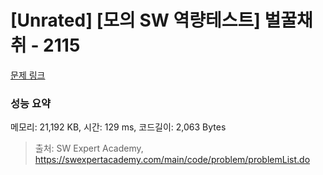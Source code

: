 # [Unrated] [모의 SW 역량테스트] 벌꿀채취 - 2115 

[문제 링크](https://swexpertacademy.com/main/code/problem/problemDetail.do?contestProbId=AV5V4A46AdIDFAWu) 

### 성능 요약

메모리: 21,192 KB, 시간: 129 ms, 코드길이: 2,063 Bytes



> 출처: SW Expert Academy, https://swexpertacademy.com/main/code/problem/problemList.do